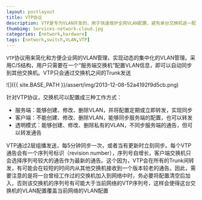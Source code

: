 ```yaml
---
layout: postlayout
title: VTP协议
description: VTP是专为VLAN开发的，用于快速维护全网VLAN配置，避免单台交换机逐一配置的协议
thumbimg: Services-network-cloud.jpg
categories: [network,hardware]
tags: [network,switch,VLAN,VTP]
---
```


`VTP`协议用来简化和方便企业网的VLAN管理，实现动态的集中化的VLAN管理。采用C/S结构，用户只需要在一个“服务端交换机”配置VLAN信息，即可以自动同步到其他交换机。VTP只会通过交换机之间的Trunk发送

![]({{ site.BASE_PATH }}/assert/img/2013-12-08-52a4192f9d5cb.png)

针对VTP协议，交换机可以配置成三种工作方式：

- 服务端：能够创建、修改、删除VLAN，并将配置定期或立即转发，实现同步
- 客户端：不能创建、修改、删除VLAN，能够同步服务端的配置，也可以转发
- 透明模式：能够创建、修改、删除私有的VLAN，不同步服务端的通告，但可以转发通告

VTP通过2层组播发送，每5分钟同步一次，或者当有更新时立刻同步。每个VTP通告会有一个序列号标识（revision number），序列号自增长，客户端交换机只会选择序列号较大的通告作为最新的通告。这个因为，VTP会在所有的Trunk间转发，有可能会在较短的时间内从其他交换机接收到一个版本较老的通告。因此，需要注意的是将一台曾经工作过的交换机加入到网络中时，务必要将配置清空后加入，否则该交换机的序列号有可能大于当前网络的VTP序列号，这样会使得这台交换机的VLAN配置覆盖当前网络的VLAN配置